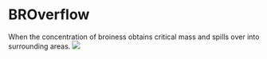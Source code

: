 # BROverflow
When the concentration of broiness obtains critical mass and spills over into surrounding areas.
![](http://www.gifbay.com/gif/come_at_me_bro-41938/)
